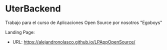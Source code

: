 # UterBackend
Trabajo para el curso de Aplicaciones Open Source por nosotros "Egoboys"

Landing Page:
- URL: https://alejandronolasco.github.io/LPAppOpenSource/
